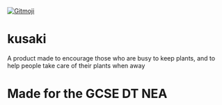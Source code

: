 <a href="https://gitmoji.dev">
  <img src="https://img.shields.io/badge/gitmoji-%20😜%20😍-FFDD67.svg?style=for-the-badge" alt="Gitmoji">
</a>

# kusaki
A product made to encourage those who are busy to keep plants, and to help people take care of their plants when away
# Made for the GCSE DT NEA
